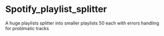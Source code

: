 # Spotify_playlist_splitter
A huge playlists splitter into smaller playlists 50 each with errors handling for problmatic tracks
